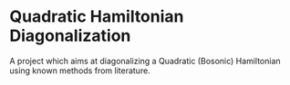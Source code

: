 # Quadratic Hamiltonian Diagonalization
A project which aims at diagonalizing a Quadratic (Bosonic) Hamiltonian using known methods from literature.

